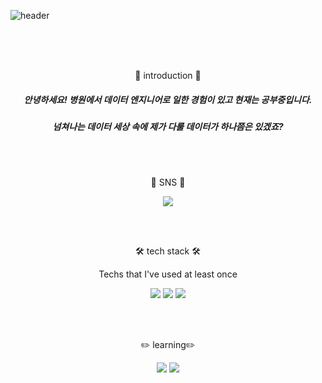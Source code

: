 ![header](https://capsule-render.vercel.app/api?type=slice&color=auto&customColorList=7&height=200&section=header&text=hyang-HA!&desc=&fontSize=70&&animation=fadeIn&fontColor=000000)

<br>
<br>
<br>

<div align=center>
<p>
  🐥 introduction 🐥
</p>
  <p>

  ##### 안녕하세요! 병원에서 데이터 엔지니어로 일한 경험이 있고 현재는 공부중입니다. <br>
  ##### 넘쳐나는 데이터 세상 속에 제가 다룰 데이터가 하나쯤은 있겠죠?
  </p>
 
<br>
<br>
  
<p>
  🧸 SNS 🧸
</p>
<p>
  <a href="https://hyang2data.tistory.com/" target="_blank">
    <img src="https://img.shields.io/badge/tistory-orange?style=flat-square&logo=tistory&logoColor=000000"/>
  </a>
</p>

<br>
<br>

<p>
  🛠️ tech stack 🛠️
</p>
<p style="font-size=small;">
  Techs that I've used at least once
</p>
<p>
  <img src="https://img.shields.io/badge/mysql-green?style=flat&logo=mysql&logoColor=4479A1"/>
  <img src="https://img.shields.io/badge/python-blue?style=flat&logo=python&logoColor=3776AB"/>
  <img src="https://img.shields.io/badge/html-yellow?style=flat&logo=html5&logoColor=E34F26"/>
</p>

<br>
<br>

<p>
✏️ learning✏️
</p>
   <img src="https://img.shields.io/badge/django-darkgreen?style=flat&logo=django&logoColor=092E20"/>
   <img src="https://img.shields.io/badge/aws-orange?style=flat&logo=amazonaws&logoColor=232F3E"/>
</div>
  
<!--
**hyangsso/hyangsso** is a ✨ _special_ ✨ repository because its `README.md` (this file) appears on your GitHub profile.

Here are some ideas to get you started:

![MySQL](https://img.shields.io/badge/mysql-%2300f.svg?style=for-the-badge&logo=mysql&logoColor=white)

- ❤️
- 🔭 I’m currently working on ...
- 🌱 I’m currently learning ...
- 👯 I’m looking to collaborate on ...
- 🤔 I’m looking for help with ...
- 💬 Ask me about ...
- 📫 How to reach me: ...
- 😄 Pronouns: ...
- ⚡ Fun fact: ...
-->
